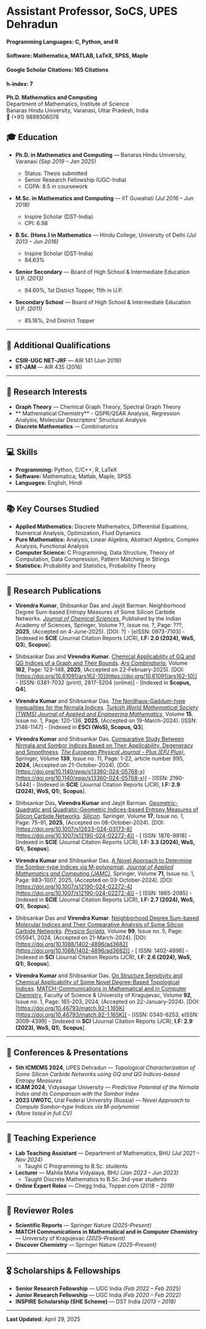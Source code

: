 # Assistant Professor, SoCS, UPES Dehradun
#### Programming Languages: C, Python, and R
#### Software: Mathematica, MATLAB, LaTeX, SPSS, Maple
#### Google Scholar Citations: 165 Citations
#### h-index: 7

**Ph.D. Mathematics and Computing**  
Department of Mathematics, Institute of Science  
Banaras Hindu University, Varanasi, Uttar Pradesh, India  
📱 (+91) 9899306076  

## 🎓 Education

- **Ph.D. in Mathematics and Computing** — Banaras Hindu University, Varanasi *(Sep 2019 – Jan 2025)*  
  - Status: Thesis submitted  
  - Senior Research Fellowship (UGC-India)  
  - CGPA: 8.5 in coursework  

- **M.Sc. in Mathematics and Computing** — IIT Guwahati *(Jul 2016 – Jun 2018)*  
  - Inspire Scholar (DST-India)  
  - CPI: 6.98  

- **B.Sc. (Hons.) in Mathematics** — Hindu College, University of Delhi *(Jul 2013 – Jun 2016)*  
  - Inspire Scholar (DST-India)  
  - 84.63%  

- **Senior Secondary** — Board of High School & Intermediate Education U.P. *(2013)*  
  - 94.60%, 1st District Topper, 11th in U.P.  

- **Secondary School** — Board of High School & Intermediate Education U.P. *(2011)*  
  - 85.16%, 2nd District Topper  

---

## 📜 Additional Qualifications

- **CSIR-UGC NET-JRF** — AIR 141 (Jun 2019)  
- **IIT-JAM** — AIR 435 (2016)  

---

## 🔬 Research Interests

- **Graph Theory** — Chemical Graph Theory, Spectral Graph Theory
- ** Mathematical Chemistry** - QSPR/QSAR Analysis, Regression Analysis, Molecular Descriptors' Structural Analysis
- **Discrete Mathematics** — Combinatorics  

---

## 💻 Skills

- **Programming:** Python, C/C++, R, LaTeX  
- **Software:** Mathematica, Matlab, Maple, SPSS  
- **Languages:** English, Hindi  

---

## 📚 Key Courses Studied

- **Applied Mathematics:** Discrete Mathematics, Differential Equations, Numerical Analysis, Optimization, Fluid Dynamics  
- **Pure Mathematics:** Analysis, Linear Algebra, Abstract Algebra, Complex Analysis, Functional Analysis  
- **Computer Science:** C Programming, Data Structure, Theory of Computation, Data Compression, Pattern Matching in Strings  
- **Statistics:** Probability and Statistics, Probability Theory  

---

## 📝 Research Publications

* **Virendra Kumar**, Shibsankar Das and Jayjit Barman. Neighborhood Degree Sum-based Entropy Measures of Some Silicon Carbide Networks. [*Journal of Chemical Sciences*](https://link.springer.com/journal/12039), Published by the Indian Academy of Sciences, Springer,  Volume ??, Issue no. ?, Page: ???, **2025**, (Accepted on 4-June-2025). [DOI: ?]  - [eISSN: 0973-7103] - [Indexed in **SCIE** (Journal Citation Reports (JCR), **I.F: 2.0 (2024), WoS, Q3**), **Scopus**].

* Shibsankar Das and **Virendra Kumar**. [Chemical Applicability of GQ and QG Indices of a Graph and Their Bounds](https://combinatorialpress.com/article/ars/Volume%20162/chemical-applicability-of-gq-and-qg-indices-of-a-graph-and-their-bounds.pdf). [*Ars Combinatoria*](https://combinatorialpress.com/ars/),  Volume **162**, Page: 123-148, **2025**, (Accepted on 22-February-2025). [DOI: [https://doi.org/10.61091/ars162-10](https://doi.org/10.61091/ars162-10)]  - [ISSN: 0381-7032 (print), 2817-5204 (online)] - [Indexed in **Scopus, Q4**].

*  **Virendra Kumar** and Shibsankar Das. [The Nordhaus-Gaddum-type Inequalities for the Nirmala Indices](https://jaem.isikun.edu.tr/web/index.php/archive/127-vol15no1/1308). [*Turkish World Mathematical Society (TWMS) Journal of Applied and Engineering Mathematics*](https://jaem.isikun.edu.tr/web/),  Volume **15**, Issue no. 1, Page: 120-136, **2025**, (Accepted on 19-March-2024). [ISSN: 2146-1147] - [Indexed in **ESCI (WoS), Scopus, Q3**].

* **Virendra Kumar** and Shibsankar Das. [Comparative Study Between Nirmala and Sombor Indices Based on Their Applicability, Degeneracy and Smoothness](https://link.springer.com/article/10.1140/epjp/s13360-024-05768-x). [*The European Physical Journal - Plus (EPJ Plus)*](https://link.springer.com/journal/13360), Springer,  Volume **139**, Issue no. 11, Page: 1-22, article number 995, **2024**, (Accepted on 21-October-2024). [DOI: [https://doi.org/10.1140/epjp/s13360-024-05768-x](https://doi.org/10.1140/epjp/s13360-024-05768-x)]  - [ISSN: 2190-5444] - [Indexed in **SCIE** (Journal Citation Reports (JCR), **I.F: 2.9 (2024), WoS, Q1**), **Scopus**].

* Shibsankar Das, **Virendra Kumar** and Jayjit Barman. [Geometric-Quadratic and Quadratic-Geometric Indices-based Entropy Measures of Silicon Carbide Networks](https://link.springer.com/article/10.1007/s12633-024-03173-8). [*Silicon*](https://link.springer.com/journal/12633). Springer,  Volume **17**, Issue no. 1, Page: 75–91, **2025**, (Accepted on 08-October-2024). [DOI: [https://doi.org/10.1007/s12633-024-03173-8](https://doi.org/10.1007/s12190-024-02272-4)]  - [ ISSN: 1876-9918] - [Indexed in **SCIE** (Journal Citation Reports (JCR), **I.F: 3.3 (2024), WoS, Q1**), **Scopus**].

* **Virendra Kumar** and Shibsankar Das. [A Novel Approach to Determine the Sombor-type Indices via M-polynomial](https://link.springer.com/article/10.1007/s12190-024-02272-4). [*Journal of Applied Mathematics and Computing (JAMC)*](https://link.springer.com/journal/12190), Springer,  Volume **71**, Issue no. 1, Page: 983–1007, 2025, (Accepted on 03-October-2024). [DOI: [https://doi.org/10.1007/s12190-024-02272-4](https://doi.org/10.1007/s12190-024-02272-4)]  - [ ISSN: 1865-2085] - [Indexed in **SCIE** (Journal Citation Reports (JCR), **I.F: 2.7 (2024), WoS, Q1**), **Scopus**].

* Shibsankar Das and **Virendra Kumar**. [Neighborhood Degree Sum-based Molecular Indices and Their Comparative Analysis of Some Silicon Carbide Networks](https://iopscience.iop.org/article/10.1088/1402-4896/ad3682). [*Physica Scripta*](https://iopscience.iop.org/journal/1402-4896),  Volume **99**, Issue no. 5, Page: 055941, 2024, (Accepted on 21-March-2024). [DOI: [https://doi.org/10.1088/1402-4896/ad3682](https://doi.org/10.1088/1402-4896/ad3682)]  - [ ISSN: 1402-4896] - [Indexed in **SCI** (Journal Citation Reports (JCR), **I.F: 2.6 (2024), WoS, Q1**), **Scopus**].

*  **Virendra Kumar** and  Shibsankar Das. [On Structure Sensitivity and Chemical Applicability of Some Novel Degree-Based Topological Indices](https://match.pmf.kg.ac.rs/issues/m92n1/m92n1_165-203.html). [MATCH-Communications in Mathematical and in Computer Chemistry](https://match.pmf.kg.ac.rs/),  Faculty of Science & University of Kragujevac, Volume **92**, Issue no. 1, Page: 165-203, 2024, (Accepted on 22-January-2024). [DOI: [https://doi.org/10.46793/match.92-1.165K](https://doi.org/10.46793/match.92-1.165K)]  - [ISSN: 0340-6253, eISSN: 3009-4399] - [Indexed in **SCI** (Journal Citation Reports (JCR), **I.F: 2.9 (2023), WoS, Q1**), **Scopus**].

  
  

---

## 🎤 Conferences & Presentations

- **5th ICMEMS 2024**, UPES Dehradun — *Topological Characterization of Some Silicon Carbide Networks using GQ and QG Indices-based Entropy Measures*  
- **ICAM 2024**, Vidyasagar University — *Predictive Potential of the Nirmala Index and its Comparison with the Sombor Index*  
- **2023 UWGTC**, Ural Federal University (Russia) — *Novel Approach to Compute Sombor-type Indices via M-polynomial*  
- *(More listed in full CV)*  

---

## 🏫 Teaching Experience

- **Lab Teaching Assistant** — Department of Mathematics, BHU *(Jul 2021 – Nov 2024)*  
  - Taught C Programming to B.Sc. students  
- **Lecturer** — Mahila Maha Vidyalaya, BHU *(Jan 2023 – Jun 2023)*  
  - Taught Discrete Mathematics to B.Sc. 3rd-year students  
- **Online Expert Roles** — Chegg India, Topper.com *(2018 – 2019)*  

---

## 🧪 Reviewer Roles

- **Scientific Reports** — Springer Nature *(2025–Present)*  
- **MATCH Communications in Mathematical and in Computer Chemistry** — University of Kragujevac *(2025–Present)*  
- **Discover Chemistry** — Springer Nature *(2025–Present)*  

---

## 🎖 Scholarships & Fellowships

- **Senior Research Fellowship** — UGC India *(Feb 2022 – Feb 2025)*  
- **Junior Research Fellowship** — UGC India *(Feb 2020 – Feb 2022)*  
- **INSPIRE Scholarship (SHE Scheme)** — DST India *(2013 – 2018)*  

---

**Last Updated:** April 29, 2025
